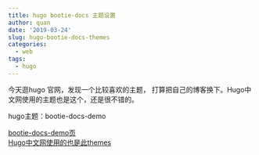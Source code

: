 ```yaml
---
title: hugo bootie-docs 主题设置
author: quan
date: '2019-03-24'
slug: hugo-bootie-docs-themes
categories:
  - web
tags:
  - hugo
---
```


今天逛hugo 官网，发现一个比较喜欢的主题，
打算把自己的博客换下。Hugo中文网使用的主题也是这个，还是很不错的。

hugo主题：bootie-docs-demo

[bootie-docs-demo页](https://progrhy.me/bootie-docs-demo/usage/)   
[Hugo中文网使用的也是此themes](https://www.gohugo.org/)


